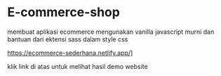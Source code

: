 # E-commerce-shop
membuat aplikasi ecommerce mengunakan vanilla javascript murni dan bantuan dari ektensi sass dalam style css

https://ecommerce-sederhana.netlify.app/]

klik link di atas untuk melihat hasil demo website
